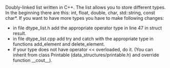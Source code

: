 Doubly-linked list written in C++. The list allows you to store different types.
In the beginning there are this: int, float, double, char, std::string, const char*.
If you want to have more types you have to make following changes:
  - in file dtype_list.h add the appropriate operator type in line 47 in struct result.
  - in file dtype_list.cpp add try and catch with the appropriate type in functions add_element and delete_element.
  - if your type does not have operator << overloaded, do it. (You can inherit from class Printable (data_structures/printable.h) and override function \_\_cout\_\_).
